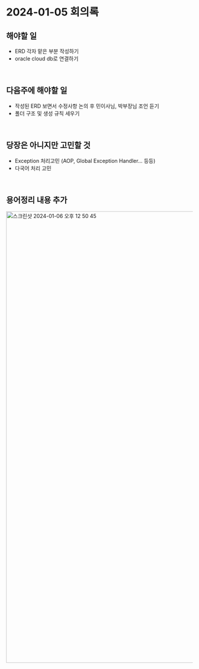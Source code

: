 # 2024-01-05 회의록

## 해야할 일
- ERD 각자 맡은 부분 작성하기
- oracle cloud db로 연결하기

<br />

## 다음주에 해야할 일
- 작성된 ERD 보면서 수정사항 논의 후 민이사님, 박부장님 조언 듣기
- 폴더 구조 및 생성 규칙 세우기

<br />

## 당장은 아니지만 고민할 것
- Exception 처리고민 (AOP, Global Exception Handler... 등등)
- 다국어 처리 고민

<br />

## 용어정리 내용 추가

<img width="1219" alt="스크린샷 2024-01-06 오후 12 50 45" src="https://github.com/nogariProject/nogari/assets/140488622/bb25fe8e-5cfb-4a7c-9692-c9817bd12831">
